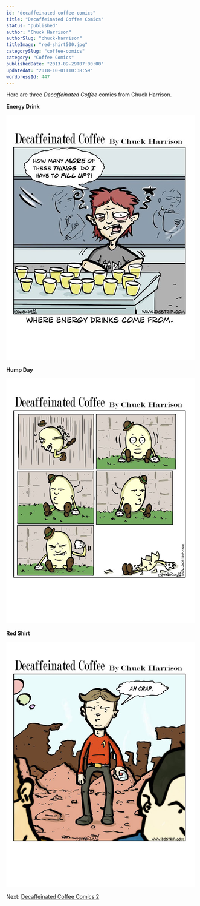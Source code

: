 ```yaml
---
id: "decaffeinated-coffee-comics"
title: "Decaffeinated Coffee Comics"
status: "published"
author: "Chuck Harrison"
authorSlug: "chuck-harrison"
titleImage: "red-shirt500.jpg"
categorySlug: "coffee-comics"
category: "Coffee Comics"
publishedDate: "2013-09-29T07:00:00"
updatedAt: "2018-10-01T10:38:59"
wordpressId: 447
---
```


Here are three *Decaffeinated Coffee* comics from Chuck Harrison.

**Energy Drink**

![energy drink](energy-drink5001.jpg)

**Hump Day**

![Hump Day](humpty500.jpg)

**Red Shirt**

![red shirt](red-shirt500.jpg)

Next: [Decaffeinated Coffee Comics 2](http://ineedcoffee.com/decaffeinated-coffee-comics-2/)